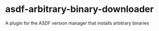 # asdf-arbitrary-binary-downloader
A plugin for the ASDF version manager that installs arbitrary binaries 
